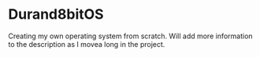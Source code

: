 # Durand8bitOS
Creating my own operating system from scratch. Will add more information to the description as I movea long in the project.
